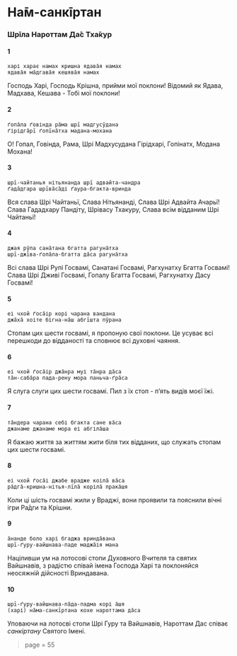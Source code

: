 # На̄м-санкīртан

### Шрīла Нароттам Да̄с Тха̄кур

#### 1

    харі харає намах кришна ядава̄я намах
    ядава̄я ма̄дгава̄я кешява̄я намах

Господь Харі, Господь Крішна, прийми мої поклони! Відомий як Ядава, Мадхава, Кешава - Тобі мої поклони!

#### 2

    ґопа̄ла ґовінда ра̄ма шрī мадгусӯдана
    ґірідга̄рī ґопīна̄тха мадана-мохана

О! Гопал, Говінда, Рама, Шрі Мадхусудана Гірідхарі, Гопінатх, Модана Мохана!

#### 3

    шрī-чайтанья нітьянанда шрī адвайта-чандра
    ґада̄дгара шрīва̄са̄ді ґаура-бгакта-вринда

Вся слава Шрі Чайтаньї, Слава Нітьянанді, Слава Шрі Адвайта Ачарьї! Слава Гададхару Пандіту, Шрівасу Тхакуру, Слава всім відданим Шрі Чайтаньї!

#### 4

    джая рӯпа сана̄тана бгатта рагуна̄тха
    шрī-джīва-ґопа̄ла-бгатта да̄са рагуна̄тха

Всі слава Шрі Рупі Госвамі, Санатані Госвамі, Рагхунатху Бгатта Госвамі! Слава Шрі Дживі Госвамі, Гопалу Бгатта Госвамі, Рагхунатху Дасу Госвамі!

#### 5

    еі чхой ґоса̄ір корі чарана вандана
    джа̄ха̄ хоіте бігна-на̄ш абгīшта пӯрана

Стопам цих шести госвамі, я пропоную свої поклони. Це усуває всі перешкоди до відданості та сповнює всі духовні чаяння.

#### 6

    еі чхой ґоса̄ір джа̄нра муі та̄нра да̄са
    та̄н-саба̄ра пада-рену мора паньча-ґра̄са

Я слуга слуги цих шести госвамі. Пил з їх стоп - пʼять видів моєї їжі.

#### 7

    та̄ндера чарана себі бгакта сане ва̄са
    джанаме джанаме мора еі абгіла̄ша

Я бажаю життя за життям жити біля тих відданих, що служать стопам цих шести госвамі.

#### 8

    еі чхой ґоса̄і джабе врадже коіла̄ ва̄са
    ра̄дга̄-кришна-нітья-лīла̄ коріла̄ прака̄шя

Коли ці шість госвамі жили у Враджі, вони проявили та пояснили вічні ігри Ра̄дги та Крішни.

#### 9

    а̄нанде боло харі бгаджа вринда̄вана
    шрī-ґуру-вайшнава-паде маджа̄ія мана

Націливши ум на лотосові стопи Духовного Вчителя та святих Вайшнавів, з радістю співай імена Господа Харі та поклоняйся неосяжній дійсності Вриндавана.

#### 10

    шрī-ґуру-вайшнава-па̄да-падма корі а̄шя
    (харі) на̄ма-санкīртана кохе нароттама да̄са

Уповаючи на лотосві стопи Шрі Гуру та Вайшнавів, Нароттам Дас співає *санкіртану* Святого Імені.


> page = 55